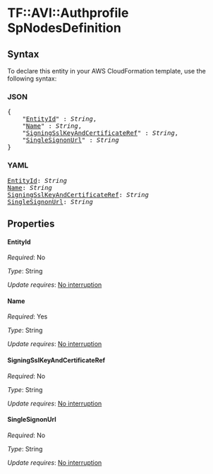 # TF::AVI::Authprofile SpNodesDefinition

## Syntax

To declare this entity in your AWS CloudFormation template, use the following syntax:

### JSON

<pre>
{
    "<a href="#entityid" title="EntityId">EntityId</a>" : <i>String</i>,
    "<a href="#name" title="Name">Name</a>" : <i>String</i>,
    "<a href="#signingsslkeyandcertificateref" title="SigningSslKeyAndCertificateRef">SigningSslKeyAndCertificateRef</a>" : <i>String</i>,
    "<a href="#singlesignonurl" title="SingleSignonUrl">SingleSignonUrl</a>" : <i>String</i>
}
</pre>

### YAML

<pre>
<a href="#entityid" title="EntityId">EntityId</a>: <i>String</i>
<a href="#name" title="Name">Name</a>: <i>String</i>
<a href="#signingsslkeyandcertificateref" title="SigningSslKeyAndCertificateRef">SigningSslKeyAndCertificateRef</a>: <i>String</i>
<a href="#singlesignonurl" title="SingleSignonUrl">SingleSignonUrl</a>: <i>String</i>
</pre>

## Properties

#### EntityId

_Required_: No

_Type_: String

_Update requires_: [No interruption](https://docs.aws.amazon.com/AWSCloudFormation/latest/UserGuide/using-cfn-updating-stacks-update-behaviors.html#update-no-interrupt)

#### Name

_Required_: Yes

_Type_: String

_Update requires_: [No interruption](https://docs.aws.amazon.com/AWSCloudFormation/latest/UserGuide/using-cfn-updating-stacks-update-behaviors.html#update-no-interrupt)

#### SigningSslKeyAndCertificateRef

_Required_: No

_Type_: String

_Update requires_: [No interruption](https://docs.aws.amazon.com/AWSCloudFormation/latest/UserGuide/using-cfn-updating-stacks-update-behaviors.html#update-no-interrupt)

#### SingleSignonUrl

_Required_: No

_Type_: String

_Update requires_: [No interruption](https://docs.aws.amazon.com/AWSCloudFormation/latest/UserGuide/using-cfn-updating-stacks-update-behaviors.html#update-no-interrupt)

